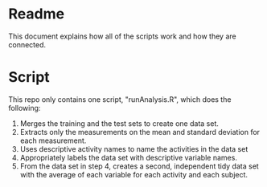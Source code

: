 # **Readme**  
This document explains how all of the scripts work and how they are connected.  

# **Script**  
This repo only contains one script, "runAnalysis.R", which does the following:  
1. Merges the training and the test sets to create one data set.  
2. Extracts only the measurements on the mean and standard deviation for each measurement.
3. Uses descriptive activity names to name the activities in the data set  
4. Appropriately labels the data set with descriptive variable names.  
5. From the data set in step 4, creates a second, independent tidy data set with the average of each variable for each activity and each subject.  